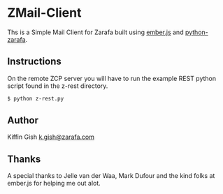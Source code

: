 # ZMail-Client

Ths is a Simple Mail Client for Zarafa built using [ember.js](http://www.emberjs.com) and [python-zarafa](https://github.com/zarafagroupware/python-zarafa).

## Instructions

On the remote ZCP server you will have to run the example REST python script found in the z-rest directory.

```bash
$ python z-rest.py
```

## Author

Kiffin Gish
k.gish@zarafa.com

## Thanks

A special thanks to Jelle van der Waa, Mark Dufour and the kind folks at ember.js for helping me out alot.
